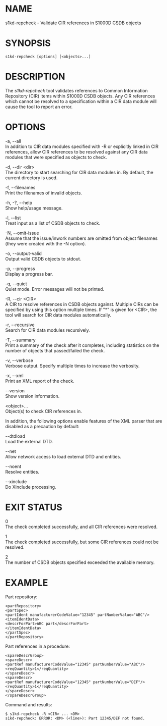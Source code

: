 NAME
====

s1kd-repcheck - Validate CIR references in S1000D CSDB objects

SYNOPSIS
========

    s1kd-repcheck [options] [<objects>...]

DESCRIPTION
===========

The *s1kd-repcheck* tool validates references to Common Information
Repository (CIR) items within S1000D CSDB objects. Any CIR references
which cannot be resolved to a specification within a CIR data module
will cause the tool to report an error.

OPTIONS
=======

-a, --all  
In addition to CIR data modules specified with -R or explicitly linked
in CIR references, allow CIR references to be resolved against any CIR
data modules that were specified as objects to check.

-d, --dir &lt;dir&gt;  
The directory to start searching for CIR data modules in. By default,
the current directory is used.

-f, --filenames  
Print the filenames of invalid objects.

-h, -?, --help  
Show help/usage message.

-l, --list  
Treat input as a list of CSDB objects to check.

-N, --omit-issue  
Assume that the issue/inwork numbers are omitted from object filenames
(they were created with the -N option).

-o, --output-valid  
Output valid CSDB objects to stdout.

-p, --progress  
Display a progress bar.

-q, --quiet  
Quiet mode. Error messages will not be printed.

-R, --cir &lt;CIR&gt;  
A CIR to resolve references in CSDB objects against. Multiple CIRs can
be specified by using this option multiple times. If "\*" is given for
&lt;CIR&gt;, the tool will search for CIR data modules automatically.

-r, --recursive  
Search for CIR data modules recursively.

-T, --summary  
Print a summary of the check after it completes, including statistics on
the number of objects that passed/failed the check.

-v, --verbose  
Verbose output. Specify multiple times to increase the verbosity.

-x, --xml  
Print an XML report of the check.

--version  
Show version information.

&lt;object&gt;...  
Object(s) to check CIR references in.

In addition, the following options enable features of the XML parser
that are disabled as a precaution by default:

--dtdload  
Load the external DTD.

--net  
Allow network access to load external DTD and entities.

--noent  
Resolve entities.

--xinclude  
Do XInclude processing.

EXIT STATUS
===========

0  
The check completed successfully, and all CIR references were resolved.

1  
The check completed successfully, but some CIR references could not be
resolved.

2  
The number of CSDB objects specified exceeded the available memory.

EXAMPLE
=======

Part repository:

    <partRepository>
    <partSpec>
    <partIdent manufacturerCodeValue="12345" partNumberValue="ABC"/>
    <itemIdentData>
    <descrForPart>ABC part</descrForPart>
    </itemIdentData>
    </partSpec>
    </partRepository>

Part references in a procedure:

    <spareDescrGroup>
    <spareDescr>
    <partRef manufacturerCodeValue="12345" partNumberValue="ABC"/>
    <reqQuantity>1</reqQuantity>
    </spareDescr>
    <spareDescr>
    <partRef manufacturerCodeValue="12345" partNumberValue="DEF"/>
    <reqQuantity>1</reqQuantity>
    </spareDescr>
    </spareDescrGroup>

Command and results:

    $ s1kd-repcheck -R <CIR> ... <DM>
    s1kd-repcheck: ERROR: <DM> (<line>): Part 12345/DEF not found.
